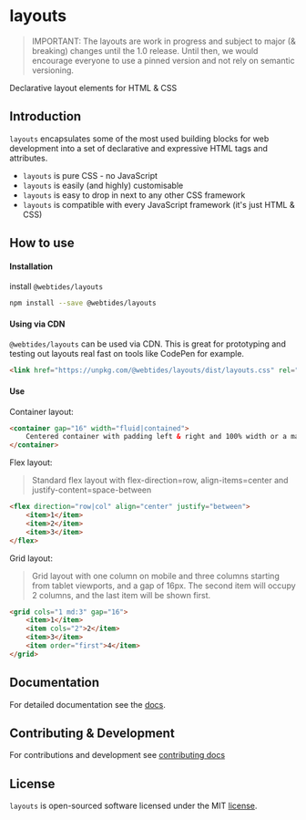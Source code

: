 # layouts

> IMPORTANT: The layouts are work in progress and subject to major (& breaking) changes until the 1.0 release. Until then, we would encourage everyone to use a pinned version and not rely on semantic versioning.

Declarative layout elements for HTML & CSS

## Introduction

`layouts` encapsulates some of the most used building blocks for web development into a set of declarative and expressive HTML tags and attributes.

-   `layouts` is pure CSS - no JavaScript
-   `layouts` is easily (and highly) customisable
-   `layouts` is easy to drop in next to any other CSS framework
-   `layouts` is compatible with every JavaScript framework (it's just HTML & CSS)

## How to use

#### Installation

install `@webtides/layouts`

```sh
npm install --save @webtides/layouts
```

#### Using via CDN

`@webtides/layouts` can be used via CDN. This is great for prototyping and testing out layouts real fast on tools like CodePen for example.

```html
<link href="https://unpkg.com/@webtides/layouts/dist/layouts.css" rel="stylesheet" />
```

#### Use

Container layout:

```html
<container gap="16" width="fluid|contained">
    Centered container with padding left & right and 100% width or a max-width
</container>
```

Flex layout:

> Standard flex layout with flex-direction=row, align-items=center and justify-content=space-between

```html
<flex direction="row|col" align="center" justify="between">
    <item>1</item>
    <item>2</item>
    <item>3</item>
</flex>
```

Grid layout:

> Grid layout with one column on mobile and three columns starting from tablet viewports, and a gap of 16px. The second item will occupy 2 columns, and the last item will be shown first.

```html
<grid cols="1 md:3" gap="16">
    <item>1</item>
    <item cols="2">2</item>
    <item>3</item>
    <item order="first">4</item>
</grid>
```

## Documentation

For detailed documentation see the [docs](docs/README.md).

## Contributing & Development

For contributions and development see [contributing docs](.github/CONTRIBUTING.md)

## License

`layouts` is open-sourced software licensed under the MIT [license](LICENSE).

